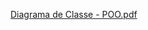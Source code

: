 [Diagrama de Classe - POO.pdf](https://github.com/user-attachments/files/15970971/Diagrama.de.Classe.-.POO.pdf)
